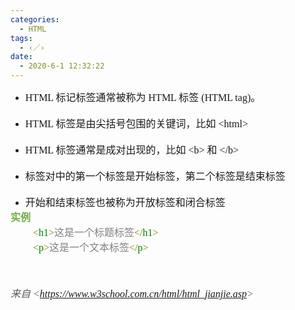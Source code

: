 ```yaml
---
categories:
  - HTML
tags:
  - ‹／›
date:
  - 2020-6-1 12:32:22
---
```


<div style="direction: ltr; border-width: 100%;">
    <div style="direction: ltr; margin-top: 0in; margin-left: 0in; width: 5.2347in;">
        <div style="direction: ltr; margin-top: 0in; margin-left: 0in; width: 5.2347in;">
            <ul style="direction: ltr; unicode-bidi: embed; margin-top: 0in; margin-bottom: 0in;" type="disc">
                <li style="margin-top: 0; margin-bottom: 0; vertical-align: middle;"><span
                        style="font-family: 'Comic Sans MS'; font-size: 12.0pt;">HTML </span><span
                        style="font-family: 'Microsoft YaHei UI'; font-size: 12.0pt;">标记标签通常被称为</span><span
                        style="font-family: 'Comic Sans MS'; font-size: 12.0pt;"> HTML </span><span
                        style="font-family: 'Microsoft YaHei UI'; font-size: 12.0pt;">标签</span><span
                        style="font-family: 'Comic Sans MS'; font-size: 12.0pt;"> (HTML tag)</span><span
                        style="font-family: 'Microsoft YaHei UI'; font-size: 12.0pt;">。</span></li>
            </ul>
            <p style="margin: 0in; font-family: 'Comic Sans MS'; font-size: 12.0pt;">&nbsp;</p>
            <ul style="direction: ltr; unicode-bidi: embed; margin-top: 0in; margin-bottom: 0in;" type="disc">
                <li style="margin-top: 0; margin-bottom: 0; vertical-align: middle;"><span
                        style="font-family: 'Comic Sans MS'; font-size: 12.0pt;">HTML </span><span
                        style="font-family: 'Microsoft YaHei UI'; font-size: 12.0pt;">标签是由尖括号包围的关键词，比如</span><span
                        style="font-family: 'Comic Sans MS'; font-size: 12.0pt;"> &lt;html&gt;</span></li>
            </ul>
            <p style="margin: 0in; font-family: 'Comic Sans MS'; font-size: 12.0pt;">&nbsp;</p>
            <ul style="direction: ltr; unicode-bidi: embed; margin-top: 0in; margin-bottom: 0in;" type="disc">
                <li style="margin-top: 0; margin-bottom: 0; vertical-align: middle;"><span
                        style="font-family: 'Comic Sans MS'; font-size: 12.0pt;">HTML </span><span
                        style="font-family: 'Microsoft YaHei UI'; font-size: 12.0pt;">标签通常是成对出现的，比如</span><span
                        style="font-family: 'Comic Sans MS'; font-size: 12.0pt;"> &lt;b&gt; </span><span
                        style="font-family: 'Microsoft YaHei UI'; font-size: 12.0pt;">和</span><span
                        style="font-family: 'Comic Sans MS'; font-size: 12.0pt;"> &lt;/b&gt;</span></li>
            </ul>
            <p style="margin: 0in; font-family: 'Comic Sans MS'; font-size: 12.0pt;">&nbsp;</p>
            <ul style="direction: ltr; unicode-bidi: embed; margin-top: 0in; margin-bottom: 0in;" type="disc">
                <li style="margin-top: 0; margin-bottom: 0; vertical-align: middle;"><span
                        style="font-family: 'Microsoft YaHei UI'; font-size: 12.0pt;">标签对中的第一个标签是开始标签，第二个标签是结束标签</span>
                </li>
            </ul>
            <p style="margin: 0in; font-family: 'Comic Sans MS'; font-size: 12.0pt;">&nbsp;</p>
            <ul style="direction: ltr; unicode-bidi: embed; margin-top: 0in; margin-bottom: 0in;" type="disc">
                <li style="margin-top: 0; margin-bottom: 0; vertical-align: middle;"><span
                        style="font-family: 'Microsoft YaHei UI'; font-size: 12.0pt;">开始和结束标签也被称为开放标签和闭合标签</span></li>
            </ul>
            <p style="margin: 0in; font-family: 'Microsoft YaHei UI'; font-size: 12.0pt; color: #70ad47;"><span
                    style="font-weight: bold;">实例</span></p>
            <p style="margin: 0in; margin-left: .375in; font-size: 12.0pt;"><span
                    style="font-family: 'Comic Sans MS'; color: olive;">&lt;</span><span
                    style="font-family: 'Comic Sans MS'; color: green;">h1</span><span
                    style="font-family: 'Comic Sans MS'; color: olive;">&gt;</span><span
                    style="font-family: 'Microsoft YaHei UI'; color: gray;">这是一个标题标签</span><span
                    style="font-family: 'Comic Sans MS'; color: olive;">&lt;/</span><span
                    style="font-family: 'Comic Sans MS'; color: green;">h1</span><span
                    style="font-family: 'Comic Sans MS'; color: olive;">&gt; </span></p>
            <p style="margin: 0in; margin-left: .375in; font-size: 12.0pt;"><span lang="zh-CN"
                    style="font-family: 'Comic Sans MS'; color: olive;">&lt;</span><span lang="en-US"
                    style="font-family: 'Comic Sans MS'; color: green;">p</span><span lang="zh-CN"
                    style="font-family: 'Comic Sans MS'; color: olive;">&gt;</span><span lang="zh-CN"
                    style="font-family: 'Microsoft YaHei UI'; color: gray;">这是一个文本标签</span><span lang="zh-CN"
                    style="font-family: 'Comic Sans MS'; color: olive;">&lt;/</span><span lang="en-US"
                    style="font-family: 'Comic Sans MS'; color: green;">p</span><span lang="zh-CN"
                    style="font-family: 'Comic Sans MS'; color: olive;">&gt; </span></p>
            <p style="margin: 0in; font-family: 'Comic Sans MS'; font-size: 12.0pt;">&nbsp;</p>
            <p style="margin: 0in; font-family: 'Comic Sans MS'; font-size: 12.0pt;">&nbsp;</p>
            <p><cite style="margin: 0in; font-size: 12.0pt; color: #595959;"><span
                        style="font-family: 'Microsoft YaHei UI';">来自</span><span style="font-family: 'Comic Sans MS';">
                        &lt;</span><a href="https://www.w3school.com.cn/html/html_jianjie.asp"><span
                            style="font-family: 'Comic Sans MS';">https://www.w3school.com.cn/html/html_jianjie.asp</span></a><span
                        style="font-family: 'Comic Sans MS';">&gt; </span></cite></p>
            <p style="margin: 0in; font-family: 'Comic Sans MS'; font-size: 12.0pt;">&nbsp;</p>
        </div>
    </div>
</div>
